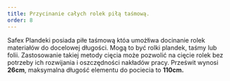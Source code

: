 ```yaml
---
title: Przycinanie całych rolek piłą taśmową.
order: 8
---
```


Safex Plandeki posiada piłe taśmową któa umożłiwa docinanie rolek materiałów do
docelowej długości. Mogą to być rolki plandek, taśmy lub folii. Zastosowanie
takiej metody cięcia może pozwolić na cięcie rolek bez potrzeby ich rozwijania i
oszczędności nakładów pracy. Prześwit wynosi **26cm**, maksymalna długość
elementu do pociecia to **110cm.**
